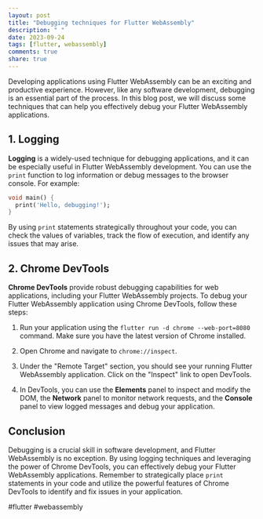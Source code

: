 ```yaml
---
layout: post
title: "Debugging techniques for Flutter WebAssembly"
description: " "
date: 2023-09-24
tags: [flutter, webassembly]
comments: true
share: true
---
```


Developing applications using Flutter WebAssembly can be an exciting and productive experience. However, like any software development, debugging is an essential part of the process. In this blog post, we will discuss some techniques that can help you effectively debug your Flutter WebAssembly applications.

## 1. Logging

**Logging** is a widely-used technique for debugging applications, and it can be especially useful in Flutter WebAssembly development. You can use the `print` function to log information or debug messages to the browser console. For example:

```dart
void main() {
  print('Hello, debugging!');
}
```

By using `print` statements strategically throughout your code, you can check the values of variables, track the flow of execution, and identify any issues that may arise.

## 2. Chrome DevTools

**Chrome DevTools** provide robust debugging capabilities for web applications, including your Flutter WebAssembly projects. To debug your Flutter WebAssembly application using Chrome DevTools, follow these steps:

1. Run your application using the `flutter run -d chrome --web-port=8080` command. Make sure you have the latest version of Chrome installed.

2. Open Chrome and navigate to `chrome://inspect`.

3. Under the "Remote Target" section, you should see your running Flutter WebAssembly application. Click on the "Inspect" link to open DevTools.

4. In DevTools, you can use the **Elements** panel to inspect and modify the DOM, the **Network** panel to monitor network requests, and the **Console** panel to view logged messages and debug your application.

## Conclusion

Debugging is a crucial skill in software development, and Flutter WebAssembly is no exception. By using logging techniques and leveraging the power of Chrome DevTools, you can effectively debug your Flutter WebAssembly applications. Remember to strategically place `print` statements in your code and utilize the powerful features of Chrome DevTools to identify and fix issues in your application.

#flutter #webassembly